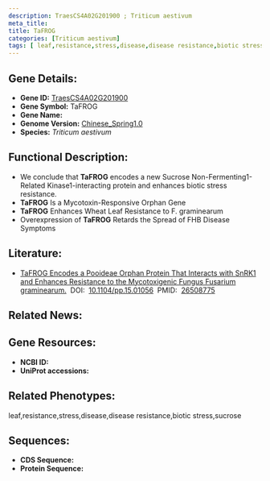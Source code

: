 ```yaml
---
description: TraesCS4A02G201900 ; Triticum aestivum
meta_title:
title: TaFROG
categories: [Triticum aestivum]
tags: [ leaf,resistance,stress,disease,disease resistance,biotic stress,sucrose ]
---
```


## Gene Details:
- **Gene ID:**	[TraesCS4A02G201900]()
- **Gene Symbol:** TaFROG
- **Gene Name:** 
- **Genome Version:** [Chinese_Spring1.0]()
- **Species:** *Triticum aestivum*

## Functional Description:
   - We conclude that **TaFROG** encodes a new Sucrose Non-Fermenting1-Related Kinase1-interacting protein and enhances biotic stress resistance.
   - **TaFROG** Is a Mycotoxin-Responsive Orphan Gene
   - **TaFROG** Enhances Wheat Leaf Resistance to F. graminearum
   - Overexpression of **TaFROG** Retards the Spread of FHB Disease Symptoms

## Literature:
   - [TaFROG Encodes a Pooideae Orphan Protein That Interacts with SnRK1 and Enhances Resistance to the Mycotoxigenic Fungus Fusarium graminearum.]( https://academic.oup.com/plphys/article/169/4/2895/6114242?login=true)&nbsp;&nbsp;DOI:&nbsp;&nbsp;[10.1104/pp.15.01056](https://academic.oup.com/plphys/article/169/4/2895/6114242?login=true)&nbsp;&nbsp;PMID:&nbsp;&nbsp;[26508775](https://pubmed.ncbi.nlm.nih.gov/26508775/)

## Related News:

## Gene Resources:
- **NCBI ID:** [](https://www.ncbi.nlm.nih.gov/gene/?term=)
- **UniProt accessions:** [](https://www.uniprot.org/uniprotkb//entry)

## Related Phenotypes:
leaf,resistance,stress,disease,disease resistance,biotic stress,sucrose

## Sequences:
- **CDS Sequence:**
- **Protein Sequence:**
